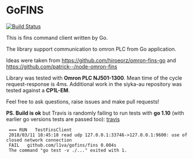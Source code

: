 # GoFINS

[![Build Status](https://travis-ci.org/l1va/gofins.svg?branch=master)](https://travis-ci.org/l1va/gofins)

This is fins command client written by Go.

The library support communication to omron PLC from Go application.

Ideas were taken from https://github.com/hiroeorz/omron-fins-go and https://github.com/patrick--/node-omron-fins

Library was tested with <b>Omron PLC NJ501-1300</b>. Mean time of the cycle request-response is 4ms.
Additional work in the siyka-au repository was tested against a <b>CP1L-EM</b>.

Feel free to ask questions, raise issues and make pull requests!

<b>PS. Build is ok</b> but Travis is randomly failing to run tests with <b>go 1.10</b>
(with earlier go versions tests are passed too): [travis](https://travis-ci.org/l1va/gofins)
```
 === RUN   TestFinsClient
 2018/03/11 18:45:18 read udp 127.0.0.1:33746->127.0.0.1:9600: use of closed network connection
 FAIL   github.com/l1va/gofins/fins	0.004s
 The command "go test -v ./..." exited with 1.
 ```